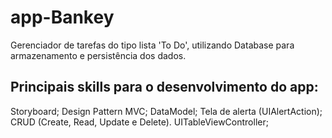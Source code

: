# app-Bankey
Gerenciador de tarefas do tipo lista 'To Do', utilizando Database para armazenamento e persistência dos dados.

## Principais skills para o desenvolvimento do app:
Storyboard;
Design Pattern MVC;
DataModel;
Tela de alerta (UIAlertAction);
CRUD (Create, Read, Update e Delete).
UITableViewController;




